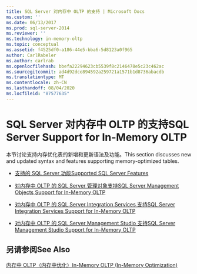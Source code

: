 ```yaml
---
title: SQL Server 对内存中 OLTP 的支持 | Microsoft Docs
ms.custom: ''
ms.date: 06/13/2017
ms.prod: sql-server-2014
ms.reviewer: ''
ms.technology: in-memory-oltp
ms.topic: conceptual
ms.assetid: f4525df0-a186-44e5-bba6-5d8123a0f965
author: CarlRabeler
ms.author: carlrab
ms.openlocfilehash: bbefa22294623cb5539f8c2146478e5c23c462ac
ms.sourcegitcommit: ad4d92dce894592a259721a1571b1d8736abacdb
ms.translationtype: MT
ms.contentlocale: zh-CN
ms.lasthandoff: 08/04/2020
ms.locfileid: "87577635"
---
```

# <a name="sql-server-support-for-in-memory-oltp"></a><span data-ttu-id="1b727-102">SQL Server 对内存中 OLTP 的支持</span><span class="sxs-lookup"><span data-stu-id="1b727-102">SQL Server Support for In-Memory OLTP</span></span>
  <span data-ttu-id="1b727-103">本节讨论支持内存优化表的新增和更新语法及功能。</span><span class="sxs-lookup"><span data-stu-id="1b727-103">This section discusses new and updated syntax and features supporting memory-optimized tables.</span></span>  
  
-   [<span data-ttu-id="1b727-104">支持的 SQL Server 功能</span><span class="sxs-lookup"><span data-stu-id="1b727-104">Supported SQL Server Features</span></span>](unsupported-sql-server-features-for-in-memory-oltp.md)  
  
-   [<span data-ttu-id="1b727-105">对内存中 OLTP 的 SQL Server 管理对象支持</span><span class="sxs-lookup"><span data-stu-id="1b727-105">SQL Server Management Objects Support for In-Memory OLTP</span></span>](sql-server-management-objects-support-for-in-memory-oltp.md)  
  
-   [<span data-ttu-id="1b727-106">对内存中 OLTP 的 SQL Server Integration Services 支持</span><span class="sxs-lookup"><span data-stu-id="1b727-106">SQL Server Integration Services Support for In-Memory OLTP</span></span>](sql-server-integration-services-support-for-in-memory-oltp.md)  
  
-   [<span data-ttu-id="1b727-107">对内存中 OLTP 的 SQL Server Management Studio 支持</span><span class="sxs-lookup"><span data-stu-id="1b727-107">SQL Server Management Studio Support for In-Memory OLTP</span></span>](sql-server-management-studio-support-for-in-memory-oltp.md)  
  
## <a name="see-also"></a><span data-ttu-id="1b727-108">另请参阅</span><span class="sxs-lookup"><span data-stu-id="1b727-108">See Also</span></span>  
 [<span data-ttu-id="1b727-109">内存中 OLTP（内存中优化）</span><span class="sxs-lookup"><span data-stu-id="1b727-109">In-Memory OLTP &#40;In-Memory Optimization&#41;</span></span>](in-memory-oltp-in-memory-optimization.md)  
  
  

